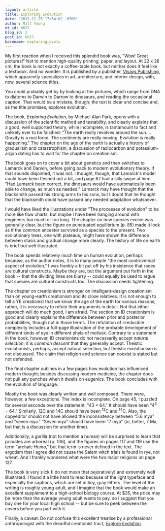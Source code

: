 ```yaml
---
layout: article
title: Exploring Evolution
date: '2012-11-25 17:54:02 -0700'
author: Matt Young
mt_id: 6627
blog_id: 2
post_id: 6627
basename: exploring_evolu
---
```

My first reaction when I received this splendid book was, "Wow!  Great pictures!"  Not to mention high-quality printing, paper, and layout.  At 22 x 28 cm, the book is not exactly a coffee-table book, but neither does it feel like a textbook.  And no wonder: It is published by a publisher, [Vivays Publishing](http://www.vivays-publishing.com), which apparently specializes in art, architecture, and interior design, with, now, several science titles. 

You could probably get by by looking at the pictures, which range from DNA to diatoms to Darwin to Darrow to dinosaurs, and reading the occasional caption.  That would be a mistake, though; the text is clear and concise and, as the title promises, explores evolution.

The book, _Exploring Evolution_, by Michael Alan Park, opens with a discussion of the scientific method and testability, and clearly explains that a good, well supported theory, while incomplete, is tantamount to fact and unlikely ever to be falsified: "The earth really revolves around the sun.... Gravity is a real force. The continents are really moving. Evolution is really happening."  The chapter on the age of the earth is actually a history of gradualism and catastrophism; a discussion of radiocarbon and potassium-argon dating has to wait for the chapter on creationism.

The book goes on to cover a bit about genetics and then switches to Lamarck and Darwin, before going back to modern evolutionary theory.  If that sounds disjointed, it was not.  I thought, though, that Lamarck's model could have been fleshed out a bit, and page 67 had a silly swipe at him: "Had Lamarck been correct, the dinosaurs would have automatically been able to change, as much as needed."  Lamarck may have thought that the blacksmith passed his strong arms to his sons, but I doubt that he thought that the blacksmith could have passed any needed adaptation whatsoever.

I would have liked the illustrations under "The processes of evolution" to be more like flow charts, but maybe I have been hanging around with engineers too much or too long.  The chapter on how species evolve was generally clear, but the figure on punctuated equilibrium (p. 85) made it look as if the common ancestor survived as a species to the present.  Two evolutionary trees, one with plateaus, might have shown the difference between stasis and gradual change more clearly. The history of life on earth is brief but well illustrated.

The book spends relatively much time on human evolution, perhaps because, as the author notes, it is to many people "the most controversial aspect of evolution." I was frankly a bit put off by his insistence that races are cultural constructs.  Maybe they are, but the argument put forth in the book -- that the dividing lines are blurry -- could equally be used to argue that species are cultural constructs too. The discussion needs tightening.

The chapter on creationism is stronger on intelligent-design creationism than on young-earth creationism and its close relatives.  It is not enough to tell a YE creationist that we know the age of the earth for various reasons; rather, it is necessary to refute their arguments in detail.  Not that either approach will do much good, I am afraid.  The section on ID creationism is good and clearly explains the difference between prior and posterior probabilities, though not in those terms.  The refutation of irreducible complexity includes a full-page illustration of the probable development of different kinds of eye in different phyla of mollusk. Contrary to a statement in the book,  however, ID creationists do not necessarily accept _natural selection_; it is _common descent_ that they generally accept. Theistic evolutionists, perhaps, accept natural selection, but theistic evolutionism is not discussed.  The claim that religion and science can coexist is stated but not defended.

The final chapter outlines in a few pages how evolution has influenced modern thought; besides discussing modern medicine, the chapter does not pull any punches when it dwells on eugenics.  The book concludes with the evolution of language.

Mostly the book was clearly written and well composed.  There were, however, a few exceptions.  The index is incomplete. On page 45, I puzzled for several seconds over the statement, "43 = 64."  It should have been "4<sup>3</sup> = 64." Similarly, 12C and 14C should have been <sup>12</sup>C and <sup>14</sup>C.  Also, the copyeditor should not have allowed the inconsistency between "5.6 mya" and "seven mya."  "Seven mya"  should have been "7 mya" (or, better, 7 Ma, but that is a discussion for another time). 

Additionally, a gorilla (not to mention a human) will be surprised to learn that primates are arboreal (p. 106), and the figures on pages 117 and 119 use the term "archaic _Homo_," but that term is never defined in the text. The ergotism that I agree did not cause the Salem witch trials is found in rye, not wheat. And I frankly wondered what were the _two_ major religions on page 127.

The book is very slick (I do not mean that pejoratively) and extremely well illustrated. I found it a little hard to read because of the light typeface and especially the captions, which are set in tiny, gray letters. The level of the writing is roughly young adult, and I imagine that the book would make an excellent supplement to a high-school biology course.  At $35, the price may be more than the average young adult wants to pay, so I suggest that you buy one for your local high school -- but be sure to peek between the covers before you part with it.

Finally, a caveat:  Do not confuse this excellent treatise by a professional anthropologist with the dreadful creationist tract, [Explore Evolution](http://ncse.com/explore-evolution).
